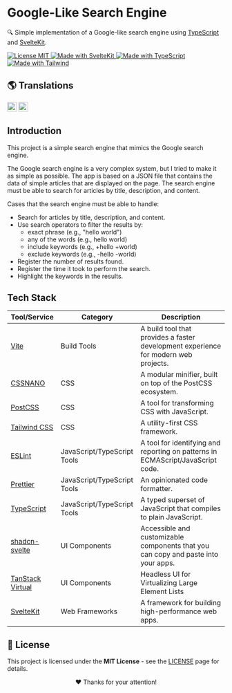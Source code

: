 # Google-Like Search Engine

🔍 Simple implementation of a Google-like search engine using [TypeScript](https://www.typescriptlang.org/) and [SvelteKit](https://kit.svelte.dev/).

<p align="left">
  <a href="/LICENSE" title="Show the MIT License">
    <img src="https://img.shields.io/badge/License-MIT-blue.svg?style=for-the-badge" alt="License MIT">
  </a>
  <a href="https://kit.svelte.dev" title="Open SvelteKit Website">
    <img src="https://img.shields.io/badge/SvelteKit-4A4A55?style=for-the-badge&logo=svelte&logoColor=FF3E00" alt="Made with SvelteKit" />
  </a>
  <a href="https://www.typescriptlang.org/docs" title="Open TypeScript Website">
    <img src="https://img.shields.io/badge/TypeScript-007ACC?style=for-the-badge&logo=typescript&logoColor=white" alt="Made with TypeScript" />
  </a>
  <a href="https://tailwindcss.com" title="Open Tailwind Website">
    <img src="https://img.shields.io/badge/Tailwind-38B2AC?style=for-the-badge&logo=tailwind-css&logoColor=white" alt="Made with Tailwind" />
  </a>
</p>

## 🌎 Translations

<kbd>[<img title="English" alt="English" src="https://flagicons.lipis.dev/flags/4x3/us.svg" width="22">](/static/docs/translations/README.en.md)</kbd>
<kbd>[<img title="Português Brasileiro" alt="Português Brasileiro" src="https://flagicons.lipis.dev/flags/4x3/br.svg" width="22">](/static/docs/translations/README.pt.md)</kbd>

## Introduction

This project is a simple search engine that mimics the Google search engine.

The Google search engine is a very complex system, but I tried to make it as simple as possible. The app is based on a JSON file that contains the data of simple articles that are displayed on the page. The search engine must be able to search for articles by title, description, and content.

Cases that the search engine must be able to handle:

- Search for articles by title, description, and content.
- Use search operators to filter the results by:
  - exact phrase (e.g., "hello world")
  - any of the words (e.g., hello world)
  - include keywords (e.g., +hello +world)
  - exclude keywords (e.g., -hello -world)
- Register the number of results found.
- Register the time it took to perform the search.
- Highlight the keywords in the results.

## Tech Stack

| Tool/Service                                      | Category                    | Description                                                                         |
| ------------------------------------------------- | --------------------------- | ----------------------------------------------------------------------------------- |
| [Vite](https://vitejs.dev/)                       | Build Tools                 | A build tool that provides a faster development experience for modern web projects. |
| [CSSNANO](https://cssnano.co/)                    | CSS                         | A modular minifier, built on top of the PostCSS ecosystem.                          |
| [PostCSS](https://postcss.org)                    | CSS                         | A tool for transforming CSS with JavaScript.                                        |
| [Tailwind CSS](https://tailwindcss.com/)          | CSS                         | A utility-first CSS framework.                                                      |
| [ESLint](https://eslint.org/)                     | JavaScript/TypeScript Tools | A tool for identifying and reporting on patterns in ECMAScript/JavaScript code.     |
| [Prettier](https://prettier.io/)                  | JavaScript/TypeScript Tools | An opinionated code formatter.                                                      |
| [TypeScript](https://www.typescriptlang.org/)     | JavaScript/TypeScript Tools | A typed superset of JavaScript that compiles to plain JavaScript.                   |
| [shadcn-svelte](https://www.shadcn-svelte.com/)   | UI Components               | Accessible and customizable components that you can copy and paste into your apps.  |
| [TanStack Virtual](https://tanstack.com/virtual/) | UI Components               | Headless UI for Virtualizing Large Element Lists                                    |
| [SvelteKit](https://kit.svelte.dev/)              | Web Frameworks              | A framework for building high-performance web apps.                                 |

## 📜 License

This project is licensed under the **MIT License** - see the [LICENSE](/LICENSE) page for details.

<p align="center">
 ❤️ Thanks for your attention!
</p>
